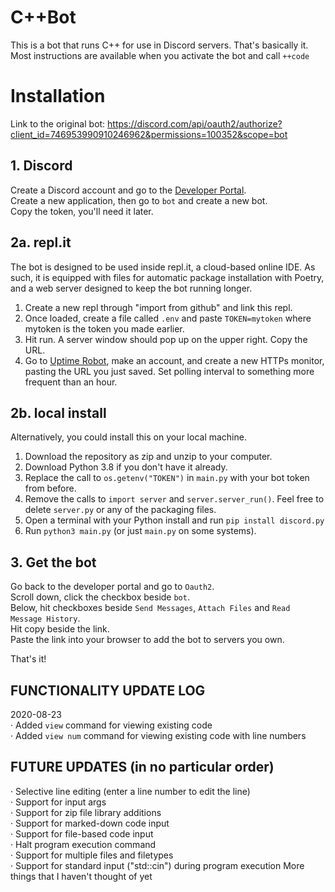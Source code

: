 # C++Bot

This is a bot that runs C++ for use in Discord servers. That's basically it.
Most instructions are available when you activate the bot and call `++code`

# Installation

Link to the original bot: https://discord.com/api/oauth2/authorize?client_id=746953990910246962&permissions=100352&scope=bot

## 1. Discord
Create a Discord account and go to the [Developer Portal](https://discord.com/developers/applications/me).\
Create a new application, then go to `bot` and create a new bot.\
Copy the token, you'll need it later.

## 2a. repl.it
The bot is designed to be used inside repl.it, a cloud-based online IDE. As such, it is equipped with files for automatic package installation with Poetry, and a web server designed to keep the bot running longer.

1. Create a new repl through "import from github" and link this repl.
2. Once loaded, create a file called `.env` and paste `TOKEN=mytoken` where mytoken is the token you made earlier.
3. Hit run. A server window should pop up on the upper right. Copy the URL.
4. Go to [Uptime Robot](https://uptimerobot.com), make an account, and create a new HTTPs monitor, pasting the URL you just saved. Set polling interval to something more frequent than an hour.

## 2b. local install
Alternatively, you could install this on your local machine.

1. Download the repository as zip and unzip to your computer.
2. Download Python 3.8 if you don't have it already.
3. Replace the call to `os.getenv("TOKEN")` in `main.py` with your bot token from before.
4. Remove the calls to `import server` and `server.server_run()`. Feel free to delete `server.py` or any of the packaging files.
5. Open a terminal with your Python install and run `pip install discord.py`
6. Run `python3 main.py` (or just `main.py` on some systems).

## 3. Get the bot
Go back to the developer portal and go to `Oauth2`.\
Scroll down, click the checkbox beside `bot`.\
Below, hit checkboxes beside `Send Messages`, `Attach Files` and `Read Message History`.\
Hit copy beside the link.\
Paste the link into your browser to add the bot to servers you own.

That's it!

## FUNCTIONALITY UPDATE LOG
2020-08-23\
· Added `view` command for viewing existing code\
· Added `view num` command for viewing existing code with line numbers

## FUTURE UPDATES (in no particular order)

· Selective line editing (enter a line number to edit the line)\
· Support for input args\
· Support for zip file library additions\
· Support for marked-down code input\
· Support for file-based code input\
· Halt program execution command\
· Support for multiple files and filetypes\
· Support for standard input ("std::cin") during program execution More things that I haven't thought of yet

